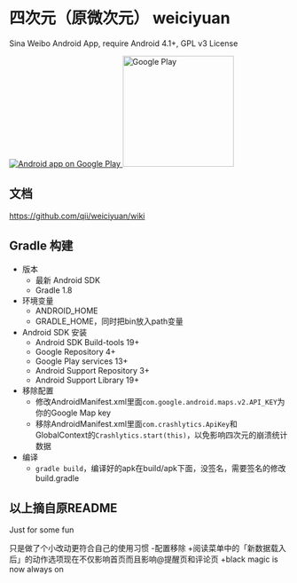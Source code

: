 四次元（原微次元） weiciyuan
=========
Sina Weibo Android App, require Android 4.1+, GPL v3 License

<a href="https://play.google.com/store/apps/details?id=org.qii.weiciyuan">
  <img alt="Android app on Google Play"
       src="https://developer.android.com/images/brand/en_app_rgb_wo_45.png" />
</a>

<a href="https://play.google.com/store/apps/details?id=org.qii.weiciyuan">
  <img alt="Google Play"  width="200" height="200"
       src="https://raw.github.com/qii/weiciyuan/slidingmenu/qrcode.png" />
</a>

文档
--------------
https://github.com/qii/weiciyuan/wiki

Gradle 构建
--------------
- 版本
    - 最新 Android SDK
    - Gradle 1.8
- 环境变量
    - ANDROID_HOME
    - GRADLE_HOME，同时把bin放入path变量
- Android SDK 安装
    - Android SDK Build-tools 19+
    - Google Repository 4+
    - Google Play services 13+
    - Android Support Repository 3+
    - Android Support Library 19+
- 移除配置
    - 修改AndroidManifest.xml里面`com.google.android.maps.v2.API_KEY`为你的Google Map key
    - 移除AndroidManifest.xml里面`com.crashlytics.ApiKey`和GlobalContext的`Crashlytics.start(this)`，以免影响四次元的崩溃统计数据
- 编译
    - `gradle build`，编译好的apk在build/apk下面，没签名，需要签名的修改build.gradle

以上摘自原README
-------------
Just for some fun

只是做了个小改动更符合自己的使用习惯
-配置移除
+阅读菜单中的「新数据载入后」的动作选项现在不仅影响首页而且影响@提醒页和评论页
+black magic is now always on
